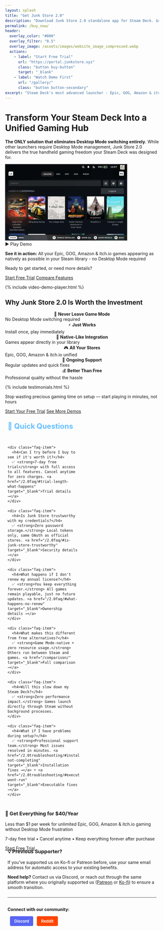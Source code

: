 ```yaml
---
layout: splash
title: "Get Junk Store 2.0"
description: "Download Junk Store 2.0 standalone app for Steam Deck. $40/year with 7-day trial. No Decky required - install Epic, GOG, Amazon & itch.io (beta) directly in Game Mode."
permalink: /buy_now/
header:
  overlay_color: "#000"
  overlay_filter: "0.5"
  overlay_image: /assets/images/website_image_compressed.webp
  actions:
    - label: "Start Free Trial"
      url: "https://portal.junkstore.xyz"
      class: "button buy-button"
      target: "_blank"
    - label: "Watch Demo First"
      url: "/gallery/"
      class: "button button-secondary"
excerpt: "Steam Deck's most advanced launcher - Epic, GOG, Amazon & itch.io games in Game Mode. 7-day free trial available"
---
```


<h1>Transform Your Steam Deck Into a Unified Gaming Hub</h1>

<section class="seo-intro">
  <p><strong>The ONLY solution that eliminates Desktop Mode switching entirely.</strong> While other launchers require Desktop Mode management, Junk Store 2.0 delivers the true handheld gaming freedom your Steam Deck was designed for.</p>
</section>

<section class="visual-proof">
  <div class="screenshot-container">
    <div class="video-demo-container" onclick="playDemo(this, '/assets/images/landing/LibrariesNew.webm')">
      <img src="/assets/images/landing/LibrariesNew-poster.jpg" alt="Steam Deck unified gaming library with Epic, GOG, Amazon & itch.io games in Game Mode" class="demo-poster" loading="lazy" />
      <div class="demo-play-btn">
        <span class="play-icon">▶️</span>
        <span class="play-text">Play Demo</span>
      </div>
      <img data-src="/assets/images/landing/LibrariesNew.gif" alt="Steam Deck unified gaming library with Epic, GOG, Amazon & itch.io games in Game Mode" class="demo-gif" style="display: none;" />
    </div>
    <div class="screenshot-caption">
      <p><strong>See it in action:</strong> All your Epic, GOG, Amazon & itch.io games appearing as natively as possible in your Steam library - no Desktop Mode required</p>
    </div>
  </div>

  <div class="progressive-cta">
    <p class="cta-prompt">Ready to get started, or need more details?</p>
    <div class="cta-buttons">
      <a href="https://portal.junkstore.xyz" target="_blank" rel="noopener" class="button buy-button" data-event="click" data-category="conversion" data-action="trial_signup" data-label="buy_now_visual_proof">Start Free Trial</a>
      <a href="/comparison/" class="button button-secondary" data-event="click" data-category="engagement" data-action="view_comparison" data-label="buy_now_visual_proof">Compare Features</a>
    </div>
  </div>
</section>

{% include video-demo-player.html %}

<section class="key-features">
  <h2>Why Junk Store 2.0 Is Worth the Investment</h2>
  <div class="features-grid">
    <div class="feature"><div style="text-align: center;">🚀 <strong>Never Leave Game Mode</strong></div><span class="feature-detail" style="text-align: left; display: block;">No Desktop Mode switching required</span></div>
    <div class="feature"><div style="text-align: center;">⚡ <strong>Just Works</strong></div><span class="feature-detail" style="text-align: left; display: block;">Install once, play immediately</span></div>
    <div class="feature"><div style="text-align: center;">🎯 <strong>Native-Like Integration</strong></div><span class="feature-detail" style="text-align: left; display: block;">Games appear directly in your library</span></div>
    <div class="feature"><div style="text-align: center;">🎮 <strong>All Your Stores</strong></div><span class="feature-detail" style="text-align: left; display: block;">Epic, GOG, Amazon & itch.io unified</span></div>
    <div class="feature"><div style="text-align: center;">🔧 <strong>Ongoing Support</strong></div><span class="feature-detail" style="text-align: left; display: block;">Regular updates and quick fixes</span></div>
    <div class="feature"><div style="text-align: center;">💰 <strong>Better Than Free</strong></div><span class="feature-detail" style="text-align: left; display: block;">Professional quality without the hassle</span></div>
  </div>
</section>

{% include testimonials.html %}

<div class="progressive-cta testimonial-cta">
  <p class="cta-prompt">Stop wasting precious gaming time on setup — start playing in minutes, not hours</p>
  <div class="cta-buttons">
    <a href="https://portal.junkstore.xyz" target="_blank" rel="noopener" class="button buy-button" data-event="click" data-category="conversion" data-action="trial_signup" data-label="buy_now_testimonials">Start Your Free Trial</a>
    <a href="/gallery/" class="button button-secondary" data-event="click" data-category="engagement" data-action="view_more_demos" data-label="buy_now_testimonials">See More Demos</a>
  </div>
</div>

<section class="purchase-faq">
  <h3>🤔 Quick Questions</h3>
  <div class="faq-grid">

    <div class="faq-item">
      <h4>Can I try before I buy to see if it's worth it?</h4>
      ✅ <strong>7-day free trial</strong> with full access to all features. Cancel anytime for zero charges. <a href="/2.0faq/#trial-length-what-happens" target="_blank">Trial details →</a>
    </div>

    <div class="faq-item">
      <h4>Is Junk Store trustworthy with my credentials?</h4>
      ✅ <strong>Zero password storage.</strong> Local tokens only, same OAuth as official stores. <a href="/2.0faq/#is-junk-store-trustworthy" target="_blank">Security details →</a>
    </div>

    <div class="faq-item">
      <h4>What happens if I don't renew my annual license?</h4>
      ✅ <strong>You keep everything forever.</strong> All games remain playable, just no future updates. <a href="/2.0faq/#what-happens-no-renew" target="_blank">Ownership details →</a>
    </div>

    <div class="faq-item">
      <h4>What makes this different from free alternatives?</h4>
      ✅ <strong>Game Mode-native + zero resource usage.</strong> Others run between Steam and games. <a href="/comparison/" target="_blank">Full comparison →</a>
    </div>

    <div class="faq-item">
      <h4>Will this slow down my Steam Deck?</h4>
      ✅ <strong>Zero performance impact.</strong> Games launch directly through Steam without background processes.
    </div>

    <div class="faq-item">
      <h4>What if I have problems during setup?</h4>
      ✅ <strong>Professional support team.</strong> Most issues resolved in minutes. <a href="/2.0troubleshooting/#installation-not-completing" target="_blank">Installation fixes →</a> • <a href="/2.0troubleshooting/#executables-wont-run" target="_blank">Executable fixes →</a>
    </div>

  </div>
</section>

<section class="pricing-highlight" id="pricing-details">
  <div class="pricing-box">
    <h3>🚀 Get Everything for $40/Year</h3>
    <p class="price-text">Less than $1 per week for unlimited Epic, GOG, Amazon & itch.io gaming without Desktop Mode frustration</p>
    <p class="trial-text">7-day free trial • Cancel anytime • Keep everything forever after purchase</p>
    <div class="pricing-cta">
      <a href="https://portal.junkstore.xyz" target="_blank" rel="noopener" class="button buy-button" data-event="click" data-category="conversion" data-action="trial_signup" data-label="buy_now_page_primary">Start Free Trial</a>
    </div>
  </div>
</section>


<section class="support-and-community" style="text-align: left !important; max-width: 1200px; margin-left: auto; margin-right: auto; margin-top: -1rem; padding: 0.5rem;">
  <h3 style="margin-top: 0;">💡 Previous Supporter?</h3>
  <p>If you've supported us on Ko-fi or Patreon before, use your same email address for automatic access to your existing benefits.</p>
  <p><strong>Need help?</strong> Contact us via Discord, or reach out through the same platform where you originally supported us (<a href="https://www.patreon.com/junkstore" target="_blank" rel="noopener">Patreon</a> or <a href="https://ko-fi.com/junkstore" target="_blank" rel="noopener">Ko-fi</a>) to ensure a smooth transition.</p>

  <div class="community-section">
    <p><strong>Connect with our community:</strong></p>
    <p>
      <a href="https://discord.gg/6mRUhR6Teh" target="_blank" rel="noopener" class="community-btn discord-btn">
        <i class="fab fa-discord"></i> Discord
      </a>
      <a href="https://www.reddit.com/r/JunkStore" target="_blank" rel="noopener" class="community-btn reddit-btn">
        <i class="fab fa-reddit"></i> Reddit
      </a>
    </p>
  </div>
</section>

<style>
.community-btn {
  display: inline-flex;
  align-items: center;
  padding: 6px 12px;
  border-radius: 4px;
  text-decoration: none;
  font-weight: 600;
  font-size: 13px;
  transition: all 0.2s ease;
  border: 2px solid transparent;
  margin-left: 8px;
  color: white;
}

.discord-btn {
  background: #5865f2;
  color: white !important;
}

.reddit-btn {
  background: #ff4500;
  color: white !important;
}

.community-btn:hover {
  transform: translateY(-1px);
  box-shadow: 0 4px 12px rgba(0, 0, 0, 0.3);
  text-decoration: none;
  color: white;
  opacity: 0.9;
}

.support-and-community {
  text-align: center;
  margin: 1.5rem auto 1rem auto;
  padding: 1rem;
  max-width: 800px;
}

.community-section {
  margin-top: 1.5rem;
  padding-top: 1rem;
  border-top: 1px solid #444;
}

.purchase-faq {
  max-width: 1200px;
  margin: -1rem auto 0.5rem auto;
  padding: 0.5rem;
  text-align: center;
}

.purchase-faq h3 {
  font-size: 1.5rem;
  color: #66bfff;
  margin-bottom: 2rem;
  text-align: left !important;
}

.faq-grid {
  display: grid;
  grid-template-columns: repeat(2, 1fr);
  gap: 1rem;
  text-align: left;
}

.faq-item {
  background: rgba(255, 255, 255, 0.05);
  border: 1px solid #444;
  border-radius: 8px;
  padding: 1.5rem;
  transition: background-color 0.2s ease;
}

.faq-item:hover {
  background: rgba(255, 255, 255, 0.08);
}

.faq-item h4 {
  color: #ffa366;
  font-size: 1.1rem;
  margin-top: 0;
  margin-bottom: 0.75rem;
  font-weight: 600;
}

.faq-item p {
  color: #e8e8e8;
  line-height: 1.5;
  margin: 0;
}

@media (max-width: 768px) {
  .faq-grid {
    grid-template-columns: 1fr;
    gap: 1rem;
  }

  .faq-item {
    padding: 1.25rem;
  }
}
</style>


